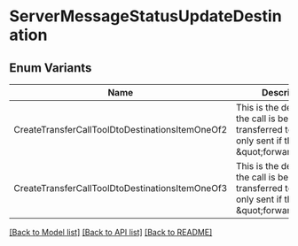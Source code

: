 # ServerMessageStatusUpdateDestination

## Enum Variants

| Name | Description |
|---- | -----|
| CreateTransferCallToolDtoDestinationsItemOneOf2 | This is the destination the call is being transferred to. This is only sent if the status is \&quot;forwarding\&quot;. |
| CreateTransferCallToolDtoDestinationsItemOneOf3 | This is the destination the call is being transferred to. This is only sent if the status is \&quot;forwarding\&quot;. |

[[Back to Model list]](../README.md#documentation-for-models) [[Back to API list]](../README.md#documentation-for-api-endpoints) [[Back to README]](../README.md)


